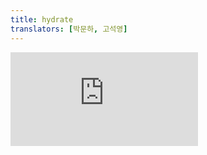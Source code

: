 ```yaml
---
title: hydrate
translators: [박문하, 고석영]
---
```


<iframe 
  style={{aspectRatio: 1.7778, width: '100%'}} 
  src="https://www.youtube.com/embed/playlist?list=PLjQV3hketAJkh6BEl0n4PDS_2fBd0cS9v&index=69&start=794"
  title="YouTube video player" 
  frameBorder="0" 
/>

<Deprecated>

This API will be removed in a future major version of React.
<Trans>이 API는 향후 React의 주요 버전에서 제거될 예정입니다.</Trans>

In React 18, `hydrate` was replaced by [`hydrateRoot`.](/reference/react-dom/client/hydrateRoot) Using `hydrate` in React 18 will warn that your app will behave as if it’s running React 17. Learn more [here.](/blog/2022/03/08/react-18-upgrade-guide#updates-to-client-rendering-apis)
<Trans>React 18에서 `hydrate` 는 [`hydrateRoot`](/reference/react-dom/client/hydrateRoot)로 대체되었습니다. React 18에서 `hydrate` 를 사용하면 앱이 React 17을 실행하는 것처럼 동작한다는 경고가 표시됩니다. [여기](/blog/2022/03/08/react-18-upgrade-guide#updates-to-client-rendering-apis)에서 자세히 알아보세요.</Trans>

</Deprecated>

<Intro>

`hydrate` lets you display React components inside a browser DOM node whose HTML content was previously generated by [`react-dom/server`](/reference/react-dom/server) in React 17 and below.
<Trans>`hydrate` 를 사용하면 React  17 이하에서 이전에 [`react-dom/server`](/reference/react-dom/server) 에 의해 생성된 HTML 콘텐츠가 있는 브라우저 DOM 노드 내에 React 컴포넌트를 표시할 수 있습니다.</Trans>

```js
hydrate(reactNode, domNode, callback?)
```

</Intro>

<InlineToc />

---

## Reference<Trans>참조</Trans> {/*reference*/}

### `hydrate(reactNode, domNode, callback?)` {/*hydrate*/}

Call `hydrate` in React 17 and below to “attach” React to existing HTML that was already rendered by React in a server environment.
<Trans>서버 환경에서 React가 이미 렌더링한 기존 HTML에 React를 "연결"하려면 React 17이하에서 `hydrate`를 호출하세요.</Trans>

```js
import { hydrate } from 'react-dom';

hydrate(reactNode, domNode);
```

React will attach to the HTML that exists inside the `domNode`, and take over managing the DOM inside it. An app fully built with React will usually only have one `hydrate` call with its root component.
<Trans>React는 `domNode` 내부에 존재하는 HTML에 첨부하고 그 내부의 DOM을 관리합니다. React로 완전히 빌드된 앱은 일반적으로 root 컴포넌트와 `hydrate` 호출이 한 번만 있습니다.</Trans>


[See more examples below.](#usage)
<Trans>[아래에서 더 많은 예시를 확인하세요.](#usage)</Trans>

#### Parameters<Trans>매개변수</Trans> {/*parameters*/}

* `reactNode`: The "React node" used to render the existing HTML. This will usually be a piece of JSX like `<App />` which was rendered with a `ReactDOM Server` method such as `renderToString(<App />)` in React 17.
<Trans>`reactNode` : 기존 HTML을 렌더링하는 데 사용되는 ‘React node’입니다. 일반적으로 React 17에서 `renderToString(<App />)` 과 같은 `ReactDOM Server` 메서드로 렌더링 된 `<App />` 과 같은 JSX가 됩니다.</Trans>

* `domNode`: A [DOM element](https://developer.mozilla.org/en-US/docs/Web/API/Element) that was rendered as the root element on the server.
<Trans>`domNode` : 서버에서 루트 요소로 렌더링된 [DOM 요소](https://developer.mozilla.org/en-US/docs/Web/API/Element)입니다.</Trans>

* **optional**: `callback`: A function. If passed, React will call it after your component is hydrated.
<Trans>**선택 사항**: `callback`: 함수. 전달되면 React는 컴포넌트가 hydrate된 후에 호출합니다.</Trans>

#### Returns<Trans>반환값</Trans> {/*returns*/}

`hydrate` returns null.
<Trans>`hydrate` 는 null을 반환합니다.</Trans>

#### Caveats<Trans>주의사항</Trans> {/*caveats*/}
* `hydrate` expects the rendered content to be identical with the server-rendered content. React can patch up differences in text content, but you should treat mismatches as bugs and fix them.
<Trans>`hydrate` 는 렌더링된 콘텐츠가 서버에서 렌더링된 콘텐츠와 동일할 것으로 기대합니다. React는 텍스트 콘텐츠의 차이를 해결할 수 있지만, 불일치를 버그로 간주하고 수정해야 합니다.</Trans>

* In development mode, React warns about mismatches during hydration. There are no guarantees that attribute differences will be patched up in case of mismatches. This is important for performance reasons because in most apps, mismatches are rare, and so validating all markup would be prohibitively expensive.
<Trans>개발 환경에서 React는 hydration 중에 불일치에 대해 경고합니다. 불일치 시 속성 차이가 해결될 것이라는 보장은 없습니다. 이는 성능 상의 이유로 중요한데, 대부분의 앱에서 불일치는 드물기 때문에 모든 마크업의 유효성을 검사하는 데 엄청난 비용이 들기 때문입니다.</Trans>

* You'll likely have only one `hydrate` call in your app. If you use a framework, it might do this call for you.
<Trans>앱에 `hydrate` 호출이 하나만 있을 가능성이 높습니다. 프레임워크를 사용하는 경우 프레임워크가 이 호출을 대신 수행할 수 있습니다.</Trans>

* If your app is client-rendered with no HTML rendered already, using `hydrate()` is not supported. Use [render()](/reference/react-dom/render) (for React 17 and below) or [createRoot()](/reference/react-dom/client/createRoot) (for React 18+) instead.
<Trans>앱이 이미 렌더링된 HTML 없이 클라이언트로 렌더링되는 경우 `hydrate()` 사용은 지원되지 않습니다. 대신 [render()](/reference/react-dom/render) (React 17 이하 버전) 또는 [createRoot()](/reference/react-dom/client/createRoot) (React 18 이상 버전)를 사용하세요.</Trans>

---

## Usage<Trans>사용법</Trans> {/*usage*/}

Call `hydrate` to attach a <CodeStep step={1}>React component</CodeStep> into a server-rendered <CodeStep step={2}>browser DOM node</CodeStep>.
<Trans>서버에서 렌더링된 <CodeStep step={2}>브라우저 DOM 노드</CodeStep>에 <CodeStep step={1}>React 컴포넌트</CodeStep>를 연결하려면 `hydrate를` 호출하세요.</Trans>

```js [[1, 3, "<App />"], [2, 3, "document.getElementById('root')"]]
import { hydrate } from 'react-dom';

hydrate(<App />, document.getElementById('root'));
```

Using `hydrate()` to render a client-only app (an app without server-rendered HTML) is not supported. Use [`render()`](/reference/react-dom/render) (in React 17 and below) or [`createRoot()`](/reference/react-dom/client/createRoot) (in React 18+) instead.
<Trans>클라이언트 전용 앱(서버 렌더링 HTML이 없는 앱)을 렌더링하는 데 `hydrate()`를 사용하는 것은 지원되지 않습니다. 대신 [`render()`](https://react.dev/reference/react-dom/render) (React 17 이하 버전) 또는 [`createRoot()`](https://react.dev/reference/react-dom/client/createRoot) (React 18 이상 버전)를 사용하세요.</Trans>

### Hydrating server-rendered HTML <Trans>서버에서 렌더링된 HTML hydrate하기</Trans> {/*hydrating-server-rendered-html*/}

In React, "hydration" is how React "attaches" to existing HTML that was already rendered by React in a server environment. During hydration, React will attempt to attach event listeners to the existing markup and take over rendering the app on the client.
<Trans>React에서 “hydration”은 서버 환경에서 이미 렌더링한 기존 HTML에 “연결”하는 방식입니다. hydration이 진행되는 동안 React는 기존 마크업에 이벤트 리스너를 연결하고 클라이언트에서 앱 렌더링을 이어받으려고 시도합니다.</Trans>

In apps fully built with React, **you will usually only hydrate one "root", once at startup for your entire app**.
<Trans>React로 완전히 빌드된 앱에서는 **일반적으로 전체 앱의 시작 시 한 번, 하나의 "root"에만 hydrate합니다.**</Trans>

<Sandpack>

```html public/index.html
<!--
  HTML content inside <div id="root">...</div>
  was generated from App by react-dom/server.
-->
<div id="root"><h1>Hello, world!</h1></div>
```

```js index.js active
import './styles.css';
import { hydrate } from 'react-dom';
import App from './App.js';

hydrate(<App />, document.getElementById('root'));
```

```js App.js
export default function App() {
  return <h1>Hello, world!</h1>;
}
```

</Sandpack>

Usually you shouldn't need to call `hydrate` again or to call it in more places. From this point on, React will be managing the DOM of your application. To update the UI, your components will [use state.](/reference/react/useState)
<Trans>보통은 hydrate를 다시 호출하거나 더 많은 위치에서 호출할 필요가 없습니다. 이 시점부터 React는 애플리케이션의 DOM을 관리하게 됩니다. UI를 업데이트하기 위해 컴포넌트는 [state를 사용합니다.](/reference/react/useState)</Trans>

For more information on hydration, see the docs for [`hydrateRoot`.](/reference/react-dom/client/hydrateRoot)
<Trans>hydration에 대한 자세한 내용은 [`hydrateRoot`](/reference/react-dom/client/hydrateRoot) 문서를 참조하세요.</Trans>

---

### Suppressing unavoidable hydration mismatch errors <Trans>피할 수 없는 hydration 불일치 오류 억제하기</Trans> {/*suppressing-unavoidable-hydration-mismatch-errors*/}

If a single element’s attribute or text content is unavoidably different between the server and the client (for example, a timestamp), you may silence the hydration mismatch warning.
<Trans>단일 요소의 속성 또는 텍스트 콘텐츠가 서버와 클라이언트 간에 불가피하게 다른 경우(예: 타임스탬프), hydration 불일치 경고를 표시하지 않을 수 있습니다.</Trans>

To silence hydration warnings on an element, add `suppressHydrationWarning={true}`:
<Trans>요소에서 hydration 경고를 표시하지 않도록 설정하려면 `suppressHydrationWarning={true}`를 추가하세요:</Trans>

<Sandpack>

```html public/index.html
<!--
  HTML content inside <div id="root">...</div>
  was generated from App by react-dom/server.
-->
<div id="root"><h1>Current Date: 01/01/2020</h1></div>
```

```js index.js
import './styles.css';
import { hydrate } from 'react-dom';
import App from './App.js';

hydrate(<App />, document.getElementById('root'));
```

```js App.js active
export default function App() {
  return (
    <h1 suppressHydrationWarning={true}>
      Current Date: {new Date().toLocaleDateString()}
    </h1>
  );
}
```

</Sandpack>

This only works one level deep, and is intended to be an escape hatch. Don’t overuse it. Unless it’s text content, React still won’t attempt to patch it up, so it may remain inconsistent until future updates.
<Trans>이것은 한 단계의 깊이에서만 작동하며 탈출구로 사용하기 위한 것입니다. 과도하게 사용하지 마세요. 텍스트 콘텐츠가 아니라면 React는 여전히 해결을 시도하지 않으므로 향후 업데이트가 있을 때까지 불일치가 유지될 수 있습니다.</Trans>

---

### Handling different client and server content <Trans>서로 다른 클라이언트 및 서버 콘텐츠 처리</Trans> {/*handling-different-client-and-server-content*/}

If you intentionally need to render something different on the server and the client, you can do a two-pass rendering. Components that render something different on the client can read a [state variable](/reference/react/useState) like `isClient`, which you can set to `true` in an [Effect](/reference/react/useEffect):
<Trans>서버와 클라이언트에서 의도적으로 다른 것을 렌더링해야 하는 경우 투패스 렌더링을 수행할 수 있습니다. 클라이언트에서 다른 것을 렌더링하는 컴포넌트는 `isClient`와 같은 [state 변수](/reference/react/useState)를 읽을 수 있으며, 이를 [Effect](/reference/react/useEffect)에서 `true`로 설정할 수 있습니다:</Trans>

<Sandpack>

```html public/index.html
<!--
  HTML content inside <div id="root">...</div>
  was generated from App by react-dom/server.
-->
<div id="root"><h1>Is Server</h1></div>
```

```js index.js
import './styles.css';
import { hydrate } from 'react-dom';
import App from './App.js';

hydrate(<App />, document.getElementById('root'));
```

```js App.js active
import { useState, useEffect } from "react";

export default function App() {
  const [isClient, setIsClient] = useState(false);

  useEffect(() => {
    setIsClient(true);
  }, []);

  return (
    <h1>
      {isClient ? 'Is Client' : 'Is Server'}
    </h1>
  );
}
```

</Sandpack>

This way the initial render pass will render the same content as the server, avoiding mismatches, but an additional pass will happen synchronously right after hydration.
<Trans>이렇게 하면 초기 렌더링 패스는 서버와 동일한 콘텐츠를 렌더링하여 불일치를 방지하지만, 추가 패스는 hydration 직후에 동기적으로 발생합니다.</Trans>

<Pitfall>

This approach makes hydration slower because your components have to render twice. Be mindful of the user experience on slow connections. The JavaScript code may load significantly later than the initial HTML render, so rendering a different UI immediately after hydration may feel jarring to the user.
<Trans>이 접근 방식은 컴포넌트가 두 번 렌더링해야 하므로 hydration 속도가 느려집니다. 느린 연결 상태에서의 사용자 경험에 유의하세요. JavaScript 코드는 초기 HTML 렌더링보다 상당히 늦게 로드될 수 있으므로 hydration 직후에 다른 UI를 렌더링하면 사용자에게 어색하게 느껴질 수 있습니다.</Trans>

</Pitfall>

